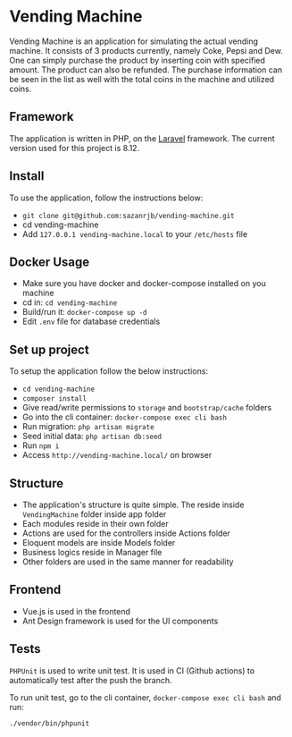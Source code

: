 # Vending Machine

Vending Machine is an application for simulating the actual vending machine. It consists of 3 products currently, namely Coke, Pepsi and Dew. One can simply purchase the product by inserting coin with specified amount.
The product can also be refunded. The purchase information can be seen in the list as well with the total coins in the machine and utilized coins.

## Framework

The application is written in PHP, on the [Laravel](http://laravel.com) framework. The current version used for this project is 8.12.

## Install
To use the application, follow the instructions below:
* `git clone git@github.com:sazanrjb/vending-machine.git`
* cd vending-machine
* Add `127.0.0.1 vending-machine.local` to your `/etc/hosts` file

## Docker Usage
* Make sure you have docker and docker-compose installed on you machine
* cd in: `cd vending-machine`
* Build/run it: `docker-compose up -d`
* Edit `.env` file for database credentials

## Set up project
To setup the application follow the below instructions:
* `cd vending-machine`
* `composer install`
* Give read/write permissions to `storage` and `bootstrap/cache` folders
* Go into the cli container: `docker-compose exec cli bash`
* Run migration: `php artisan migrate`
* Seed initial data: `php artisan db:seed`
* Run `npm i`  
* Access `http://vending-machine.local/` on browser

## Structure
* The application's structure is quite simple. The reside inside `VendingMachine` folder inside app folder
* Each modules reside in their own folder  
* Actions are used for the controllers inside Actions folder
* Eloquent models are inside Models folder
* Business logics reside in Manager file
* Other folders are used in the same manner for readability

## Frontend
* Vue.js is used in the frontend
* Ant Design framework is used for the UI components

## Tests
`PHPUnit` is used to write unit test. It is used in CI (Github actions) to automatically test after the push the branch.

To run unit test, go to the cli container, `docker-compose exec cli bash` and run:
```
./vendor/bin/phpunit
```

